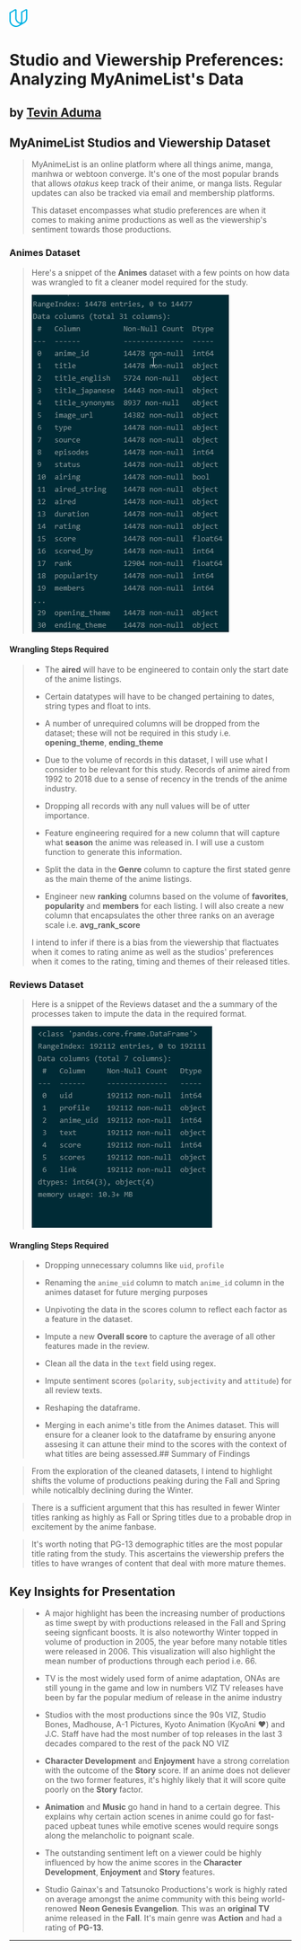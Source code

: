 ![](img/udacity.png)
# Studio and Viewership Preferences: Analyzing MyAnimeList's Data
## **by [Tevin Aduma](https://www.linkedin.com/in/tevin-aduma-926803ab/)**


## MyAnimeList Studios and Viewership Dataset

> MyAnimeList is an online platform where all things anime, manga, manhwa or webtoon converge. It's one of the most popular brands that allows _otakus_ keep track of their anime, or manga lists. Regular updates can also be tracked via email and membership platforms.
>
> This dataset encompasses what studio preferences are when it comes to making anime productions as well as the viewership's sentiment towards those productions. 
### Animes Dataset
> Here's a snippet of the **Animes** dataset with a few points on how data was wrangled to fit a cleaner model required for the study.
>
>![](img/animes_snip.png) 
#### Wrangling Steps Required

> * The **aired** will have to be engineered to contain only the start date of the anime listings.
>
> * Certain datatypes will have to be changed pertaining to dates, string types and float to ints.
>
> * A number of unrequired columns will be dropped from the dataset; these will not be required in this study i.e. **opening_theme**, **ending_theme**
>
> * Due to the volume of records in this dataset, I will use what I consider to be relevant for this study. Records of anime aired from 1992 to 2018 due to a sense of recency in the trends of the anime industry.
>
> * Dropping all records with any null values will be of utter importance. 
>
> * Feature engineering required for a new column that will capture what **season** the anime was released in. I will use a custom function to generate this information.
>
> * Split the data in the **Genre** column to capture the first stated genre as the main theme of the anime listings.
>
> * Engineer new **ranking** columns based on the volume of **favorites**, **popularity** and **members** for each listing. I will also create a new column that encapsulates the other three ranks on an average scale i.e. **avg_rank_score**
>
> I intend to infer if there is a bias from the viewership that flactuates when it comes to rating anime as well as the studios' preferences when it comes to the rating, timing and themes of their released titles.

### Reviews Dataset
> Here is a snippet of the Reviews dataset and the a summary of the processes taken to impute the data in the required format.
>
> ![](img/reviews_snip.png)

#### Wrangling Steps Required

> * Dropping unnecessary columns like `uid`, `profile`
>
> * Renaming the `anime_uid` column to match `anime_id` column in the animes dataset for future merging purposes 
>
> * Unpivoting the data in the scores column to reflect each factor as a feature in the dataset.
>
> * Impute a new **Overall score** to capture the average of all other features made in the review.
>
> * Clean all the data in the `text` field using regex.
>
> * Impute sentiment scores (`polarity`, `subjectivity` and `attitude`) for all review texts.
>
> * Reshaping the dataframe.
>
> * Merging in each anime's title from the Animes dataset. This will ensure for a cleaner look to the dataframe by ensuring anyone assesing it can attune their mind to the scores with the context of what titles are being assessed.## Summary of Findings

> From the exploration of the cleaned datasets, I intend to highlight shifts the volume of productions peaking during the Fall and Spring while noticalbly declining during the Winter. 

> There is a sufficient argument that this has resulted in fewer Winter titles ranking as highly as Fall or Spring titles due to a probable drop in excitement by the anime fanbase. 

> It's worth noting that PG-13 demographic titles are the most popular title rating from the study. This ascertains the viewership prefers the titles to have wranges of content that deal with more mature themes.
## Key Insights for Presentation

> * A major highlight has been the increasing number of productions as time swept by with productions released in the Fall and Spring seeing signficant boosts. It is also noteworthy Winter topped in volume of production in 2005, the year before many notable titles were released in 2006. This visualization will also highlight the mean number of productions through each period i.e. 66.
>
> * TV is the most widely used form of anime adaptation, ONAs are still young in the game and low in numbers VIZ TV releases have been by far the popular medium of release in the anime industry
>
> * Studios with the most productions since the 90s VIZ,  Studio Bones, Madhouse, A-1 Pictures, Kyoto Animation (KyoAni ♥) and J.C. Staff have had the most number of top releases in the last 3 decades compared to the rest of the pack NO VIZ
>
> * **Character Development** and **Enjoyment** have a strong correlation with the outcome of the **Story** score. If an anime does not deliever on the two former features, it's highly likely that it will score quite poorly on the **Story** factor.
>
> * **Animation** and **Music** go hand in hand to a certain degree. This explains why certain action scenes in anime could go for fast-paced upbeat tunes while emotive scenes would require songs along the melancholic to poignant scale.
>
> * The outstanding sentiment left on a viewer could be highly influenced by how the anime scores in the **Character Development**, **Enjoyment** and **Story** features. 
>
>* Studio Gainax's and Tatsunoko Productions's work is highly rated on average amongst the anime community with this being world-renowed **Neon Genesis Evangelion**. This was an **original TV** anime  released in the **Fall**. It's main genre was **Action** and had a rating of **PG-13**. 
<hr>
 